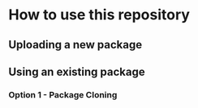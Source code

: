 # How to use this repository

## Uploading a new package


## Using an existing package


   ### Option 1 - Package Cloning
